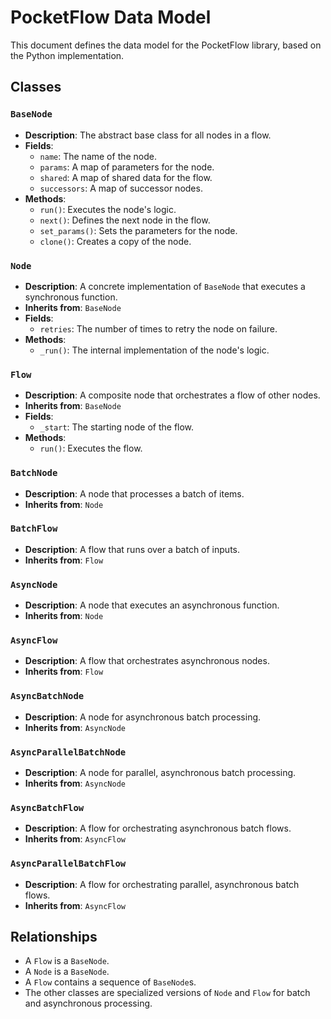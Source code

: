 # PocketFlow Data Model

This document defines the data model for the PocketFlow library, based on the Python implementation.

## Classes

### `BaseNode`

*   **Description**: The abstract base class for all nodes in a flow.
*   **Fields**:
    *   `name`: The name of the node.
    *   `params`: A map of parameters for the node.
    *   `shared`: A map of shared data for the flow.
    *   `successors`: A map of successor nodes.
*   **Methods**:
    *   `run()`: Executes the node's logic.
    *   `next()`: Defines the next node in the flow.
    *   `set_params()`: Sets the parameters for the node.
    *   `clone()`: Creates a copy of the node.

### `Node`

*   **Description**: A concrete implementation of `BaseNode` that executes a synchronous function.
*   **Inherits from**: `BaseNode`
*   **Fields**:
    *   `retries`: The number of times to retry the node on failure.
*   **Methods**:
    *   `_run()`: The internal implementation of the node's logic.

### `Flow`

*   **Description**: A composite node that orchestrates a flow of other nodes.
*   **Inherits from**: `BaseNode`
*   **Fields**:
    *   `_start`: The starting node of the flow.
*   **Methods**:
    *   `run()`: Executes the flow.

### `BatchNode`

*   **Description**: A node that processes a batch of items.
*   **Inherits from**: `Node`

### `BatchFlow`

*   **Description**: A flow that runs over a batch of inputs.
*   **Inherits from**: `Flow`

### `AsyncNode`

*   **Description**: A node that executes an asynchronous function.
*   **Inherits from**: `Node`

### `AsyncFlow`

*   **Description**: A flow that orchestrates asynchronous nodes.
*   **Inherits from**: `Flow`

### `AsyncBatchNode`

*   **Description**: A node for asynchronous batch processing.
*   **Inherits from**: `AsyncNode`

### `AsyncParallelBatchNode`

*   **Description**: A node for parallel, asynchronous batch processing.
*   **Inherits from**: `AsyncNode`

### `AsyncBatchFlow`

*   **Description**: A flow for orchestrating asynchronous batch flows.
*   **Inherits from**: `AsyncFlow`

### `AsyncParallelBatchFlow`

*   **Description**: A flow for orchestrating parallel, asynchronous batch flows.
*   **Inherits from**: `AsyncFlow`

## Relationships

*   A `Flow` is a `BaseNode`.
*   A `Node` is a `BaseNode`.
*   A `Flow` contains a sequence of `BaseNode`s.
*   The other classes are specialized versions of `Node` and `Flow` for batch and asynchronous processing.
